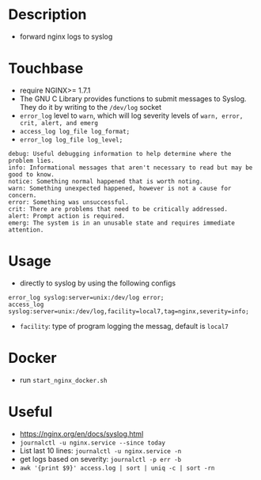 # Description
- forward nginx logs to syslog

# Touchbase
- require NGINX>= 1.7.1
- The GNU C Library provides functions to submit messages to Syslog. They do it by writing to the `/dev/log` socket
- `error_log` level to `warn`, which will log severity levels of `warn, error, crit, alert, and emerg`
- `access_log log_file log_format;`
- `error_log log_file log_level;`

```
debug: Useful debugging information to help determine where the problem lies.
info: Informational messages that aren't necessary to read but may be good to know.
notice: Something normal happened that is worth noting.
warn: Something unexpected happened, however is not a cause for concern.
error: Something was unsuccessful.
crit: There are problems that need to be critically addressed.
alert: Prompt action is required.
emerg: The system is in an unusable state and requires immediate attention.
```
# Usage

- directly to syslog by using the following configs

```
error_log syslog:server=unix:/dev/log error;
access_log syslog:server=unix:/dev/log,facility=local7,tag=nginx,severity=info;
```

- `facility`: type of program logging the messag, default is `local7`

# Docker
- run `start_nginx_docker.sh`

# Useful
- https://nginx.org/en/docs/syslog.html 
- `journalctl -u nginx.service --since today`
- List last 10 lines: `journalctl -u nginx.service -n`
- get logs based on severity: `journalctl -p err -b`
- `awk '{print $9}' access.log | sort | uniq -c | sort -rn`
